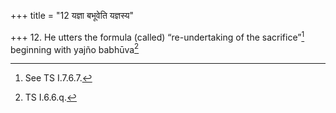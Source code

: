 +++
title = "12 यज्ञा बभूवेति यज्ञस्य"

+++
12. He utters the formula (called) “re-undertaking of the sacrifice”[^1] beginning with yajño babhūva[^2]  

[^1]: See TS I.7.6.7.  

[^2]: TS I.6.6.q.  

